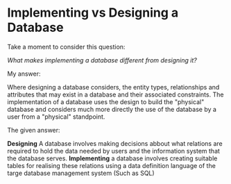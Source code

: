 # Implementing vs Designing a Database 

Take a moment to consider this question:

*What makes implementing a database different from designing it?*

My answer: 

Where designing a database considers, the entity types, relationships and attributes that may exist in a database and their associated constraints. The implementation of a database uses the design to build the "physical" database and considers much more directly the use of the database by a user from a "physical" standpoint.

The given answer: 

**Designing** A database involves making decisions abbout what relations are required to hold the data needed by users and the information system that the database serves. 
**Implementing** a database involves creating suitable tables for realising these relations using a data definition language of the targe database management system (Such as SQL)